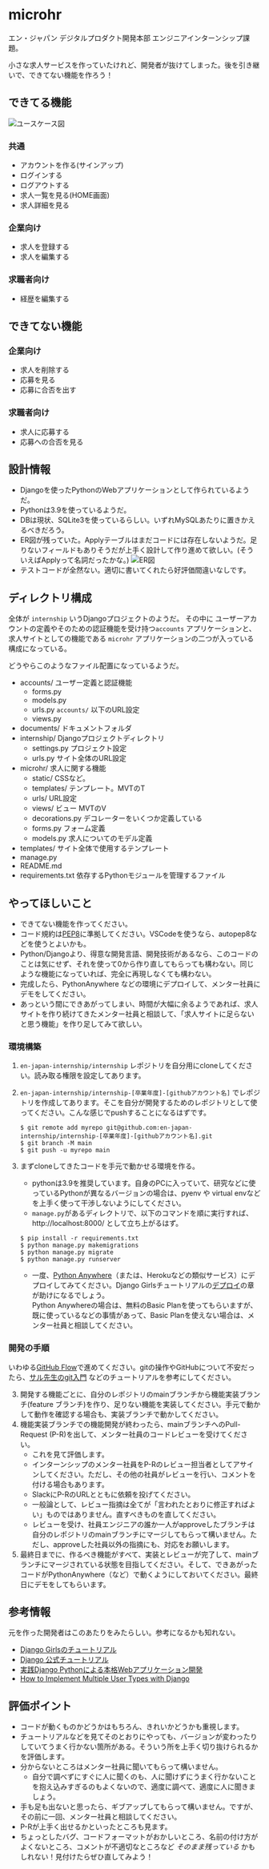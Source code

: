 # microhr
エン・ジャパン デジタルプロダクト開発本部 エンジニアインターンシップ課題。

小さな求人サービスを作っていたけれど、開発者が抜けてしまった。後を引き継いで、できてない機能を作ろう！

## できてる機能
![ユースケース図](documents/microhr-usecase.jpg)
### 共通
- アカウントを作る(サインアップ)
- ログインする
- ログアウトする
- 求人一覧を見る(HOME画面)
- 求人詳細を見る

### 企業向け
- 求人を登録する
- 求人を編集する

### 求職者向け
- 経歴を編集する

## できてない機能
### 企業向け
- 求人を削除する
- 応募を見る
- 応募に合否を出す

### 求職者向け
- 求人に応募する
- 応募への合否を見る

## 設計情報
- Djangoを使ったPythonのWebアプリケーションとして作られているようだ。
- Pythonは3.9を使っているようだ。
- DBは現状、SQLite3を使っているらしい。いずれMySQLあたりに置きかえるべきだろう。
- ER図が残っていた。Applyテーブルはまだコードには存在しないようだ。足りないフィールドもありそうだが上手く設計して作り進めて欲しい。(そういえばApplyって名詞だったかな。)
![ER図](documents/microhr-er.jpg)
- テストコードが全然ない。適切に書いてくれたら好評価間違いなしです。

## ディレクトリ構成
全体が `internship` いうDjangoプロジェクトのようだ。
その中に ユーザーアカウントの定義やそのための認証機能を受け持つ`accounts` アプリケーションと、求人サイトとしての機能である `microhr` アプリケーションの二つが入っている構成になっている。

どうやらこのようなファイル配置になっているようだ。

- accounts/ ユーザー定義と認証機能
    - forms.py
    - models.py
    - urls.py `accounts/` 以下のURL設定
    - views.py
- documents/ ドキュメントフォルダ
- internship/ Djangoプロジェクトディレクトリ
    - settings.py プロジェクト設定
    - urls.py サイト全体のURL設定
- microhr/ 求人に関する機能
    - static/ CSSなど。
    - templates/ テンプレート。MVTのT
    - urls/ URL設定
    - views/ ビュー MVTのV
    - decorations.py デコレーターをいくつか定義している
    - forms.py フォーム定義
    - models.py 求人についてのモデル定義
- templates/ サイト全体で使用するテンプレート
- manage.py
- README.md
- requirements.txt 依存するPythonモジュールを管理するファイル

## やってほしいこと

- できてない機能を作ってください。
- コード規約は[PEP8](https://pep8-ja.readthedocs.io/ja/latest/)に準拠してください。VSCodeを使うなら、autopep8などを使うとよいかも。
- Python/Djangoより、得意な開発言語、開発技術があるなら、このコードのことは気にせず、それを使って0から作り直してもらっても構わない。同じような機能になっていれば、完全に再現しなくても構わない。
- 完成したら、PythonAnywhere などの環境にデプロイして、メンター社員にデモをしてください。
- あっという間にできあがってしまい、時間が大幅に余るようであれば、求人サイトを作り続けてきたメンター社員と相談して、「求人サイトに足らないと思う機能」を作り足してみて欲しい。

### 環境構築

1. `en-japan-internship/internship` レポジトリを自分用にcloneしてください。読み取る権限を設定してあります。
2. `en-japan-internship/internship-[卒業年度]-[githubアカウント名]` でレポジトリを作成してあります。そこを自分が開発するためのレポジトリとして使ってください。こんな感じでpushすることになるはずです。
    ```
    $ git remote add myrepo git@github.com:en-japan-internship/internship-[卒業年度]-[githubアカウント名].git
    $ git branch -M main
    $ git push -u myrepo main
    ```

3. まずcloneしてきたコードを手元で動かせる環境を作る。
    - pythonは3.9を推奨しています。自身のPCに入っていて、研究などに使っているPythonが異なるバージョンの場合は、pyenv や virtual envなどを上手く使って干渉しないようにしてください。
    - `manage.py`があるディレクトリで、以下のコマンドを順に実行すれば、http://localhost:8000/ として立ち上がるはず。
    ```
    $ pip install -r requirements.txt
    $ python manage.py makemigrations
    $ python manage.py migrate
    $ python manage.py runserver
    ```
    - 一度、[Python Anywhere](https://www.pythonanywhere.com/)（または、Herokuなどの類似サービス）にデプロイしてみてください。Django Girlsチュートリアルの[デプロイ](https://tutorial.djangogirls.org/ja/deploy/)の章が助けになるでしょう。  
    Python Anywhereの場合は、無料のBasic Planを使ってもらいますが、既に使っているなどの事情があって、Basic Planを使えない場合は、メンター社員と相談してください。

### 開発の手順
いわゆる[GitHub Flow](https://atmarkit.itmedia.co.jp/ait/articles/1708/01/news015.html)で進めてください。gitの操作やGitHubについて不安だったら、[サル先生のgit入門](https://backlog.com/ja/git-tutorial/) などのチュートリアルを参考にしてください。


3. 開発する機能ごとに、自分のレポジトリのmainブランチから機能実装ブランチ(feature ブランチ)を作り、足りない機能を実装してください。手元で動かして動作を確認する場合も、実装ブランチで動かしてください。
5. 機能実装ブランチでの機能開発が終わったら、mainブランチへのPull-Request (P-R)を出して、メンター社員のコードレビューを受けてください。
    - これを見て評価します。
    - インターンシップのメンター社員をP-Rのレビュー担当者としてアサインしてください。ただし、その他の社員がレビューを行い、コメントを付ける場合もあります。
    - SlackにP-RのURLとともに依頼を投げてください。
    - 一般論として、レビュー指摘は全てが「言われたとおりに修正すればよい」ものではありません。直すべきものを直してください。
    - レビューを受け、社員エンジニアの誰か一人がapproveしたブランチは自分のレポジトリのmainブランチにマージしてもらって構いません。ただし、approveした社員以外の指摘にも、対応をお願いします。
6. 最終日までに、作るべき機能がすべて、実装とレビューが完了して、mainブランチにマージされている状態を目指してください。そして、できあがったコードがPythonAnywhere（など）で動くようにしておいてください。最終日にデモをしてもらいます。

## 参考情報
元を作った開発者はこのあたりをみたらしい。参考になるかも知れない。
- [Django Girlsのチュートリアル](https://tutorial.djangogirls.org/ja/)
- [Django 公式チュートリアル](https://docs.djangoproject.com/ja/4.0/)
- [実践Django Pythonによる本格Webアプリケーション開発](https://www.amazon.co.jp/dp/B095BZPJYW/ref=cm_sw_r_tw_dp_86869WS0FE8CTJNX03XG)
- [How to Implement Multiple User Types with Django](https://simpleisbetterthancomplex.com/tutorial/2018/01/18/how-to-implement-multiple-user-types-with-django.html)


## 評価ポイント
- コードが動くものかどうかはもちろん、きれいかどうかも重視します。
- チュートリアルなどを見てそのとおりにやっても、バージョンが変わったりしていてうまく行かない箇所がある。そういう所を上手く切り抜けられるかを評価します。
- 分からないところはメンター社員に聞いてもらって構いません。
    - 自分で調べずにすぐに人に聞くのも、人に聞けずにうまく行かないことを抱え込みすぎるのもよくないので、適度に調べて、適度に人に聞きましょう。
- 手も足も出ないと思ったら、ギブアップしてもらって構いません。ですが、その前に一回、メンター社員と相談してください。
- P-Rが上手く出せるかといったところも見ます。
- ちょっとしたバグ、コードフォーマットがおかしいところ、名前の付け方がよくないところ、コメントが不適切なところなど *そのまま残っている* かもしれない！見付けたらぜひ直してみよう！
